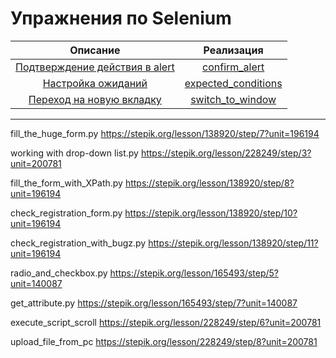 # Упражнения по Selenium

|                         Описание                         |                       Реализация                        |
|:--------------------------------------------------------:|:-------------------------------------------------------:|
| [Подтверждение действия в alert](tasks/confirm_alert.md) |       [confirm_alert](solutions/confirm_alert.py)       |
|    [Настройка ожиданий](tasks/expected_conditions.md)    | [expected_conditions](solutions/expected_conditions.py) |
| [Переход на новую вкладку](tasks/switch_to_window.md) |    [switch_to_window](solutions/switch_to_window.py)    |

---
fill_the_huge_form.py https://stepik.org/lesson/138920/step/7?unit=196194

working with drop-down list.py     https://stepik.org/lesson/228249/step/3?unit=200781

fill_the_form_with_XPath.py https://stepik.org/lesson/138920/step/8?unit=196194

check_registration_form.py https://stepik.org/lesson/138920/step/10?unit=196194

check_registration_with_bugz.py https://stepik.org/lesson/138920/step/11?unit=196194

radio_and_checkbox.py https://stepik.org/lesson/165493/step/5?unit=140087

get_attribute.py https://stepik.org/lesson/165493/step/7?unit=140087

execute_script_scroll https://stepik.org/lesson/228249/step/6?unit=200781

upload_file_from_pc  https://stepik.org/lesson/228249/step/8?unit=200781
